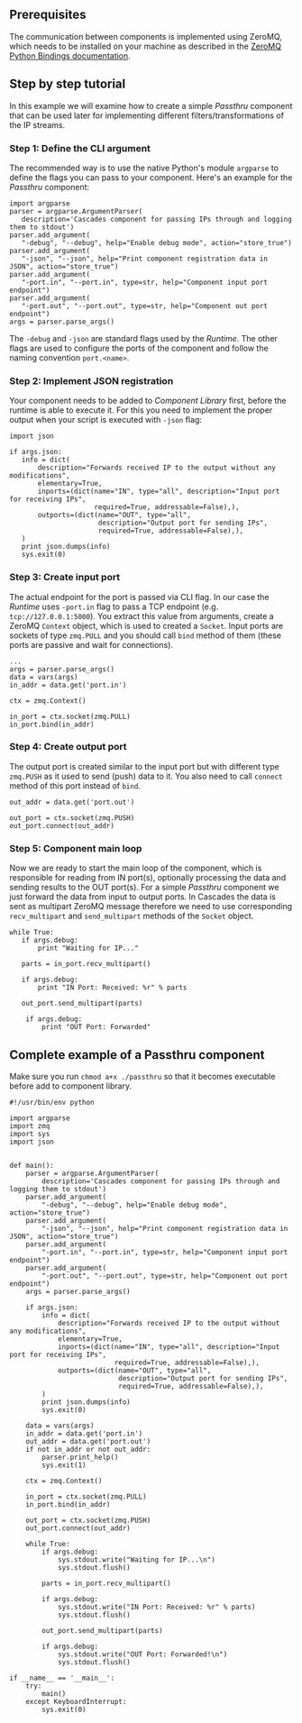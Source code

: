 ## Prerequisites

The communication between components is implemented using ZeroMQ, which needs to be installed on your machine as described in the [ZeroMQ Python Bindings documentation](http://zeromq.org/bindings:python).

## Step by step tutorial

In this example we will examine how to create a simple _Passthru_ component that can be used later for implementing different filters/transformations of the IP streams.

### Step 1: Define the CLI argument

The recommended way is to use the native Python's module `argparse` to define the flags you can pass to your component. Here's an example for the _Passthru_ component:

```
import argparse
parser = argparse.ArgumentParser(
   description='Cascades component for passing IPs through and logging them to stdout')
parser.add_argument(
   "-debug", "--debug", help="Enable debug mode", action="store_true")
parser.add_argument(
   "-json", "--json", help="Print component registration data in JSON", action="store_true")
parser.add_argument(
   "-port.in", "--port.in", type=str, help="Component input port endpoint")
parser.add_argument(
   "-port.out", "--port.out", type=str, help="Component out port endpoint")
args = parser.parse_args()
```

The `-debug` and `-json` are standard flags used by the _Runtime_. The other flags are used to configure the ports of the component and follow the naming convention `port.<name>`.

### Step 2: Implement JSON registration

Your component needs to be added to _Component Library_ first, before the runtime is able to execute it. For this you need to implement the proper output when your script is executed with `-json` flag:

```
import json

if args.json:
   info = dict(
       description="Forwards received IP to the output without any modifications",
       elementary=True,
       inports=(dict(name="IN", type="all", description="Input port for receiving IPs",
                     required=True, addressable=False),),
       outports=(dict(name="OUT", type="all",
                      description="Output port for sending IPs",
                      required=True, addressable=False),),
   )
   print json.dumps(info)
   sys.exit(0)
```

### Step 3: Create input port

The actual endpoint for the port is passed via CLI flag. In our case the _Runtime_ uses `-port.in` flag to pass a TCP endpoint (e.g. `tcp://127.0.0.1:5000`). You extract this value from arguments, create a ZeroMQ `Context` object, which is used to created a `Socket`. Input ports are sockets of type `zmq.PULL` and you should call `bind` method of them (these ports are passive and wait for connections).

```
...
args = parser.parse_args()
data = vars(args)
in_addr = data.get('port.in')

ctx = zmq.Context()

in_port = ctx.socket(zmq.PULL)
in_port.bind(in_addr)

```

### Step 4: Create output port

The output port is created similar to the input port but with different type `zmq.PUSH` as it used to send (push) data to it. You also need to call `connect` method of this port instead of `bind`.

```
out_addr = data.get('port.out')

out_port = ctx.socket(zmq.PUSH)
out_port.connect(out_addr)
```

### Step 5: Component main loop

Now we are ready to start the main loop of the component, which is responsible for reading from IN port(s), optionally processing the data and sending results to the OUT port(s). For a simple _Passthru_ component we just forward the data from input to output ports. In Cascades the data is sent as multipart ZeroMQ message therefore we need to use corresponding `recv_multipart` and `send_multipart` methods of the `Socket` object.

```
while True:
   if args.debug:
	   print "Waiting for IP..."
   
   parts = in_port.recv_multipart()
   
   if args.debug:
	   print "IN Port: Received: %r" % parts
   
   out_port.send_multipart(parts)
   
	if args.debug:
		print "OUT Port: Forwarded"
```

## Complete example of a Passthru component

Make sure you run `chmod a+x ./passthru` so that it becomes executable before add to component library.

```
#!/usr/bin/env python

import argparse
import zmq
import sys
import json


def main():
    parser = argparse.ArgumentParser(
        description='Cascades component for passing IPs through and logging them to stdout')
    parser.add_argument(
        "-debug", "--debug", help="Enable debug mode", action="store_true")
    parser.add_argument(
        "-json", "--json", help="Print component registration data in JSON", action="store_true")
    parser.add_argument(
        "-port.in", "--port.in", type=str, help="Component input port endpoint")
    parser.add_argument(
        "-port.out", "--port.out", type=str, help="Component out port endpoint")
    args = parser.parse_args()

    if args.json:
        info = dict(
            description="Forwards received IP to the output without any modifications",
            elementary=True,
            inports=(dict(name="IN", type="all", description="Input port for receiving IPs",
                          required=True, addressable=False),),
            outports=(dict(name="OUT", type="all",
                           description="Output port for sending IPs",
                           required=True, addressable=False),),
        )
        print json.dumps(info)
        sys.exit(0)

    data = vars(args)
    in_addr = data.get('port.in')
    out_addr = data.get('port.out')
    if not in_addr or not out_addr:
        parser.print_help()
        sys.exit(1)

    ctx = zmq.Context()

    in_port = ctx.socket(zmq.PULL)
    in_port.bind(in_addr)

    out_port = ctx.socket(zmq.PUSH)
    out_port.connect(out_addr)

    while True:
        if args.debug:
            sys.stdout.write("Waiting for IP...\n")
            sys.stdout.flush()

        parts = in_port.recv_multipart()

        if args.debug:
            sys.stdout.write("IN Port: Received: %r" % parts)
            sys.stdout.flush()

        out_port.send_multipart(parts)

        if args.debug:
            sys.stdout.write("OUT Port: Forwarded!\n")
            sys.stdout.flush()

if __name__ == '__main__':
    try:
        main()
    except KeyboardInterrupt:
        sys.exit(0)

```